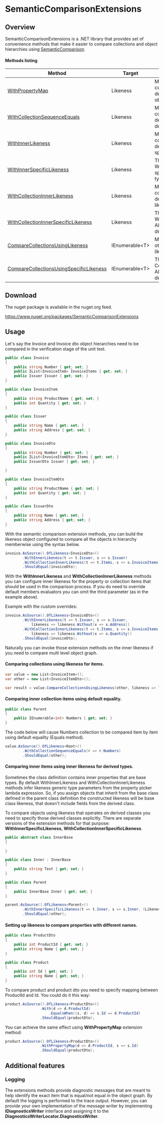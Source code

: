 # SemanticComparisonExtensions


## Overview

SemanticComparisonExtensions is a .NET library that provides set of convenience methods that make it easier to compare collections and object hierarchies using [SemanticComparison]. 

#### Methods listing

Method | Target | Description 
--- | --- | ---
[WithPropertyMap](#withPropertyMapUsage) | Likeness  | Method configures likeness to compare specified source and destination properties to determine objects equality.
[WithCollectionSequenceEquals](#innerCollectionEqualsUsage) | Likeness | Method configures likeness to compare specified source and destination collections items using default equality.
[WithInnerLikeness](#innerLikenessUsage) | Likeness | Methods configures likeness to compare specified source and destination properties using specified inner likeness.
[WithInnerSpecificLikeness](#innerSpecificLikenessUsage) | Likeness | The extended version of WithInnerLikeness. Allows to specify inner likeness for derived types of properties types.
[WithCollectionInnerLikeness](#innerLikenessUsage) | Likeness | Method configures likeness to compare specified source and destination collections using inner likeness for items.
[WithCollectionInnerSpecificLikeness](#innerSpecificLikenessUsage) | Likeness | The extended version of WithCollectionInnerLikeness. Allows to specify inner likeness for derived types of item types.
[CompareCollectionsUsingLikeness](#compareCollectionsUsingLikenessUsage) | IEnumerable\<T\> | Method compares collection with other collection using specified likeness for items.
[CompareCollectionsUsingSpecificLikeness](#compareCollectionsUsingLikenessUsage) | IEnumerable\<T\> | The extended version of CompareCollectionsUsingLikeness. Allows to specify likeness for derived types of item types.

## Download
The nuget package is available in the nuget.org feed.

https://www.nuget.org/packages/SemanticComparisonExtensions
## Usage

Let's say the Invoice and Invoice dto object hierarchies need to be compared in the verification stage of the unit test. 

```csharp
public class Invoice
{
    public string Number { get; set; }
    public IList<InvoiceItem> InvoiceItems { get; set; }
    public Issuer Issuer { get; set; }
}

public class InvoiceItem
{
    public string ProductName { get; set; }
    public int Quantity { get; set; }
}

public class Issuer
{
    public string Name { get; set; }
    public string Address { get; set; }
}

public class InvoiceDto
{
    public string Number { get; set; }
    public IList<InvoiceItemDto> Items { get; set; }
    public IssuerDto Issuer { get; set; }

}

public class InvoiceItemDto
{
    public string ProductName { get; set; }
    public int Quantity { get; set; }
}

public class IssuerDto
{
    public string Name { get; set; }
    public string Address { get; set; }
}

```
<a name="innerLikenessUsage"></a>
With the semantic comparison extension methods, you can build the likeness object configured to compare all the objects in hierarchy memberwise using the syntax below.

```csharp
invoice.AsSource().OfLikeness<InvoiceDto>()
        .WithInnerLikeness(t => t.Issuer, s => s.Issuer)
        .WithCollectionInnerLikeness(t => t.Items, s => s.InvoiceItems)
        .ShouldEqual(invoiceDto);
```

With the **WithInnerLikeness** and **WithCollectionInnerLikeness** methods you can configure inner likeness for the property or collection items that should be used in the comparison process. If you do need to override default members evaluators you can omit the third parameter (as in the example above).


Example with the custom overrides:
```csharp
invoice.AsSource().OfLikeness<InvoiceDto>()
        .WithInnerLikeness(t => t.Issuer, s => s.Issuer, 
            likeness => likeness.Without(x => x.Address))
        .WithCollectionInnerLikeness(t => t.Items, s => s.InvoiceItems, 
            likeness => likeness.Without(x => x.Quantity))
        .ShouldEqual(invoiceDto);

```
Naturally you can invoke those extension methods on the inner likeness if you need to compare multi level object graph.

#### <a name="compareCollectionsUsingLikenessUsage"></a>Comparing collections using likeness for items.

```csharp
var value = new List<InvoiceItem>();
var other = new List<InvoiceItemDto>();

var result = value.CompareCollectionsUsingLikeness(other, likeness => likeness);

```



#### <a name="innerCollectionEqualsUsage"></a>Comparing inner collection items using default equality.

```csharp
public class Parent
{
    public IEnumerable<int> Numbers { get; set; } 
}
```

The code below will cause Numbers collection to be compared item by item using default equality (Equals method).

```csharp
value.AsSource().OfLikeness<Root>()
        .WithCollectionSequenceEquals(r => r.Numbers)
        .ShouldEqual(other);
```

#### <a name="innerSpecificLikenessUsage"></a>Comparing inner items using inner likeness for derived types.

Sometimes the class definition contains inner properties that are base types. By default WithInnerLikeness and WithCollectionInnerLikeness methods infer likeness generic type parameters from the property picker lambda expression. So, if you assign objects that inherit from the base class defined in the parent class definition the constructed likeness will be base class likeness, that doesn't include fields from the derived class.  

To compare objects using likeness that operates on derived classes you need to specify those derived classes explicitly. There are separate versions of the extension methods for that purpose: **WithInnerSpecificLikeness**, **WithCollectionInnerSpecificLikeness**.

```csharp
public abstract class InnerBase
{
    
}

public class Inner : InnerBase
{
    public string Text { get; set; }
}

public class Parent
{
    public InnerBase Inner { get; set; }
}
```

```csharp
parent.AsSource().OfLikeness<Parent>()
        .WithInnerSpecificLikeness(t => t.Inner, s => s.Inner, (Likeness<Inner, Inner> likeness) => likeness)
        .ShouldEqual(other);
```

#### <a name="withPropertyMapUsage"></a>Setting up likeness to compare properties with different names.

```csharp
public class ProductDto
{
    public int ProductId { get; set; }
    public string Name { get; set; }
}

public class Product
{
    public int Id { get; set; }
    public string Name { get; set; }
}

```

To compare product and product dto you need to specify mapping between ProductId and Id. You could do it this way:
```csharp
product.AsSource().OfLikeness<ProductDto>()
                .With(d => d.ProductId)
                    .EqualsWhen((s, d) => s.Id == d.ProductId)
                .ShouldEqual(productDto);

```

You can achieve the same effect using **WithPropertyMap** extension method:
```csharp
product.AsSource().OfLikeness<ProductDto>()
                .WithPropertyMap(d => d.ProductId, s => s.Id)
                .ShouldEqual(productDto);

```


## Additional features
### Logging
The extensions methods provide diagnostic messages that are meant to help identify the exact item that is equal/not equal in the object graph. By default the logging is performed to the trace output. However, you can provide your own implementation of the message writer by implementing **IDiagnosticsWriter** interface and assigning it to the **DiagnosticsWriterLocator.DiagnosticsWriter**.

[SemanticComparison]:http://www.nuget.org/packages/SemanticComparison
